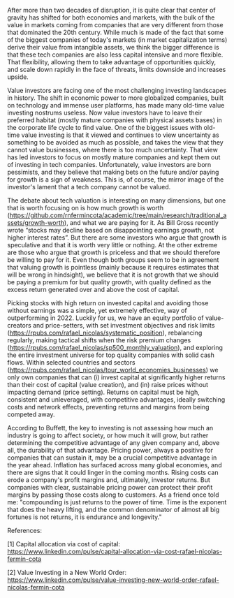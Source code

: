 After more than two decades of disruption, it is quite clear that center of gravity has shifted for both economies and markets, with the bulk of the value in markets coming from companies that are very different from those that dominated the 20th century. While much is made of the fact that some of the biggest companies of today's markets (in market capitalization terms) derive their value from intangible assets, we think the bigger difference is that these tech companies are also less capital intensive and more flexible. That flexibility, allowing them to take advantage of opportunities quickly, and scale down rapidly in the face of threats, limits downside and increases upside.

Value investors are facing one of the most challenging investing landscapes in history. The shift in economic power to more globalized companies, built on technology and immense user platforms, has made many old-time value investing nostrums useless. Now value investors have to leave their preferred habitat (mostly mature companies with physical assets bases) in the corporate life cycle to find value. One of the biggest issues with old-time value investing is that it viewed and continues to view uncertainty as something to be avoided as much as possible, and takes the view that they cannot value businesses, where there is too much uncertainty. That view has led investors to focus on mostly mature companies and kept them out of investing in tech companies. Unfortunately, value investors are born pessimists, and they believe that making bets on the future and/or paying for growth is a sign of weakness. This is, of course, the mirror image of the investor's lament that a tech company cannot be valued.

The debate about tech valuation is interesting on many dimensions, but one that is worth focusing on is how much growth is worth (https://github.com/rnfermincota/academic/tree/main/research/traditional_assets/growth-worth), and what we are paying for it. As Bill Gross recently wrote “stocks may decline based on disappointing earnings growth, not higher interest rates”. But there are some investors who argue that growth is speculative and that it is worth very little or nothing. At the other extreme are those who argue that growth is priceless and that we should therefore be willing to pay for it. Even though both groups seem to be in agreement that valuing growth is pointless (mainly because it requires estimates that will be wrong in hindsight), we believe that it is not growth that we should be paying a premium for but quality growth, with quality defined as the excess return generated over and above the cost of capital. 

Picking stocks with high return on invested capital and avoiding those without earnings was a simple, yet extremely effective, way of outperforming in 2022. Luckily for us, we have an equity portfolio of value-creators and price-setters, with set investment objectives and risk limits (https://rpubs.com/rafael_nicolas/systematic_position), rebalancing regularly, making tactical shifts when the risk premium changes (https://rpubs.com/rafael_nicolas/sp500_monthly_valuation), and exploring the entire investment universe for top quality companies with solid cash flows. Within selected countries and sectors (https://rpubs.com/rafael_nicolas/tour_world_economies_businesses) we only own companies that can (i) invest capital at significantly higher returns than their cost of capital (value creation), and (in) raise prices without impacting demand (price setting). Returns on capital must be high, consistent and unleveraged, with competitive advantages, ideally switching costs and network effects, preventing returns and margins from being competed away.

According to Buffett, the key to investing is not assessing how much an industry is going to affect society, or how much it will grow, but rather determining the competitive advantage of any given company and, above all, the durability of that advantage. Pricing power, always a positive for companies that can sustain it, may be a crucial competitive advantage in the year ahead. Inflation has surfaced across many global economies, and there are signs that it could linger in the coming months. Rising costs can erode a company's profit margins and, ultimately, investor returns. But companies with clear, sustainable pricing power can protect their profit margins by passing those costs along to customers. As a friend once told me: "compounding is just returns to the power of time. Time is the exponent that does the heavy lifting, and the common denominator of almost all big fortunes is not returns, it is endurance and longevity."

References:

[1] Capital allocation via cost of capital: https://www.linkedin.com/pulse/capital-allocation-via-cost-rafael-nicolas-fermin-cota

[2] Value Investing in a New World Order: https://www.linkedin.com/pulse/value-investing-new-world-order-rafael-nicolas-fermin-cota
